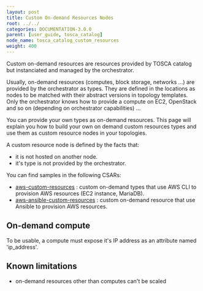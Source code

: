```yaml
---
layout: post
title: Custom On-demand Resources Nodes
root: ../../
categories: DOCUMENTATION-3.0.0
parent: [user_guide, tosca_catalog]
node_name: tosca_catalog_custom_resources
weight: 400
---
```


Custom on-demand resources are resources provided by TOSCA catalog but instanciated and managed by the orchestrator.

Usually, on-demand resources (computes, block storage, networks ...) are provided by the orchestrator as types. They are defined in the locations as nodes to be matched with their abstract versions in topology templates. Only the orchestrator knows how to provide a compute on EC2, OpenStack and so on (depending on orchestrator capabilities) ...

You can provide your own types as on-demand resources. This page will explain you how to build your own on demand custom resources types and use them as custom resource nodes in your topologies.

A custom resource node is defined by the facts that:

- it is not hosted on another node.
- it's type is not provided by the orchestrator.


You can find samples in the following CSARs:

- [aws-custom-resources](https://github.com/alien4cloud/samples/tree/master/aws-custom-resources) : custom on-demand types that use AWS CLI to provision AWS resources (EC2 instance, MariaDB).
- [aws-ansible-custom-resources](https://github.com/alien4cloud/samples/tree/master/aws-ansible-custom-resources) : custom on-demand resource that use Ansible to provision AWS resources.

## On-demand compute

To be usable, a compute must expose it's IP address as an attribute named 'ip_address'.



## Known limitations

- on-demand resources other than computes can't be scaled
